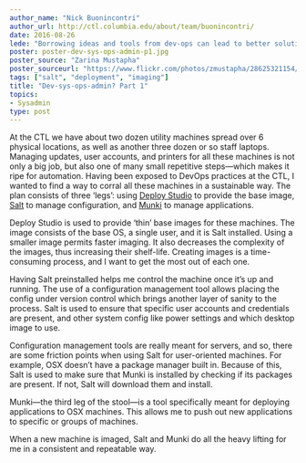 ```yaml
---
author_name: "Nick Buonincontri"
author_url: http://ctl.columbia.edu/about/team/buonincontri/
date: 2016-08-26
lede: "Borrowing ideas and tools from dev-ops can lead to better solutions for hardware management. Updates to applications and configuration can be distributed quickly to users"
poster: poster-dev-sys-ops-admin-p1.jpg
poster_source: "Zarina Mustapha"
poster_sourceurl: "https://www.flickr.com/photos/zmustapha/28625321154/"
tags: ["salt", "deployment", "imaging"]
title: "Dev-sys-ops-admin? Part 1"
topics: 
- Sysadmin
type: post
---
```


At the CTL we have about two dozen utility machines spread over 6 physical locations, as well as another three dozen or so staff laptops.  Managing updates, user accounts, and printers for all these machines is not only a big job, but also one of many small repetitive steps—which makes it ripe for automation.  Having been exposed to DevOps practices at the CTL, I wanted to find a way to corral all these machines in a sustainable way.  The plan consists of three ‘legs’: using [Deploy Studio](http://www.deploystudio.com) to provide the base image, [Salt](https://saltstack.com) to manage configuration, and [Munki](https://www.munki.org) to manage applications.

Deploy Studio is used to provide ‘thin’ base images for these machines.  The image consists of the base OS, a single user, and it is Salt installed.  Using a smaller image permits faster imaging.  It also decreases the complexity of the images, thus increasing their shelf-life.  Creating images is a time-consuming process, and I want to get the most out of each one.

Having Salt preinstalled helps me control the machine once it’s up and running.  The use of a configuration management tool allows placing the config under version control which brings another layer of sanity to the process.  Salt is used to ensure that specific user accounts and credentials are present, and other system config like power settings and which desktop image to use.

Configuration management tools are really meant for servers, and so, there are some friction points when using Salt for user-oriented machines.  For example, OSX doesn’t have a package manager built in.  Because of this, Salt is used to make sure that Munki is installed by checking if its packages are present.  If not, Salt will download them and install.

Munki—the third leg of the stool—is a tool specifically meant for deploying applications to OSX machines.  This allows me to push out new applications to specific or groups of machines.

When a new machine is imaged, Salt and Munki do all the heavy lifting for me in a consistent and repeatable way.
